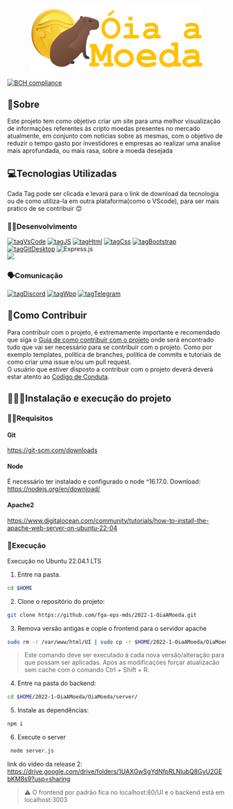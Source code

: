 <p align="center">  <img alt="Oia a Moeda" src="Docs/Imgs/Logo/Oia_a_moeda.svg" width="400px"></p>

[![BCH compliance](https://bettercodehub.com/edge/badge/pabloheika/2022-1-OiaAMoeda?branch=main)](https://bettercodehub.com/)

## 📝Sobre
Este projeto tem como objetivo criar um site para uma melhor visualização de informações referentes ás cripto moedas presentes no mercado atualmente, em conjunto com noticias sobre as mesmas, com o objetivo de reduzir o tempo gasto por investidores e empresas ao realizar uma analise mais aprofundada, ou mais rasa, sobre a moeda desejada

## 💻Tecnologias Utilizadas
Cada Tag pode ser clicada e levará para o link de download da tecnologia ou de como utiliza-la em outra plataforma(como o VScode), para ser mais pratico de se contribuir  😊

### 👨‍💻Desenvolvimento
[<img alt="tagVsCode" src="https://img.shields.io/badge/VSCode-007ACC?style=for-the-badge&logo=VISUALSTUDIOCODE&logoColor=white">](https://code.visualstudio.com/download)
[<img alt="tagJS" src="https://img.shields.io/badge/JavaScript-F7DF1E?style=for-the-badge&logo=javascript&logoColor=black">](https://developer.mozilla.org/pt-BR/docs/Web/JavaScript)
[<img alt="tagHtml" src="https://img.shields.io/badge/HTML5-E34F26?style=for-the-badge&logo=html5&logoColor=white">](https://code.visualstudio.com/docs/languages/html)
[<img alt="tagCss" src="https://img.shields.io/badge/CSS3-1572B6?style=for-the-badge&logo=css3&logoColor=white">](https://code.visualstudio.com/docs/languages/css)
[<img alt="tagBootstrap" src="https://img.shields.io/badge/Bootstrap-563D7C?style=for-the-badge&logo=bootstrap&logoColor=white">](https://getbootstrap.com/docs/5.2/getting-started/introduction/)
[<img alt="tagGitDesktop" src="https://img.shields.io/badge/GitHub-100000?style=for-the-badge&logo=github&logoColor=white">](https://desktop.github.com/)
![Express.js](https://img.shields.io/badge/express.js-%23404d59.svg?style=for-the-badge&logo=express&logoColor=%2361DAFB)  
<img src="https://img.shields.io/badge/Node.js-43853D?style=for-the-badge&logo=node.js&logoColor=white"> 

### 🗣️Comunicação
[<img alt="tagDiscord" src="https://img.shields.io/badge/Discord-7289DA?style=for-the-badge&logo=discord&logoColor=white">](https://discord.com/download)
[<img alt="tagWpp" src="https://img.shields.io/badge/WhatsApp-25D366?style=for-the-badge&logo=whatsapp&logoColor=white">](https://web.whatsapp.com/)
[<img alt="tagTelegram" src="https://img.shields.io/badge/Telegram-2CA5E0?style=for-the-badge&logo=telegram&logoColor=white">](https://web.telegram.org/)

## 📜Como Contribuir
Para contribuir com o projeto, é extremamente importante e recomendado que siga o [Guia de como contribuir com o projeto](https://github.com/fga-eps-mds/2022-1-OiaAMoeda/blob/main/Docs/Como_Contribuir.md) onde será encontrado tudo que vai ser necessário para se contribuir com o projeto. Como por exemplo templates, política de branches, política de commits e tutoriais de como criar uma issue e/ou um pull request.              
O usuário que estiver disposto a contribuir com o projeto deverá deverá estar atento ao [Codigo de Conduta]( https://github.com/fga-eps-mds/2022-1-OiaAMoeda/blob/main/Docs/Codigo_de_conduta.md).


## 👨‍💻💪Instalação e execução do projeto

### 👨‍💻Requisitos

#### Git
https://git-scm.com/downloads

#### Node
É necessário ter instalado e configurado o node ^16.17.0.
Download: https://nodejs.org/en/download/

#### Apache2
https://www.digitalocean.com/community/tutorials/how-to-install-the-apache-web-server-on-ubuntu-22-04

### 💪Execução
Execução no Ubuntu 22.04.1 LTS

1. Entre na pasta.
```sh
cd $HOME
```

2. Clone o repositório do projeto:
```sh
git clone https://github.com/fga-eps-mds/2022-1-OiaAMoeda.git
```

3. Remova versão antigas e copie o frontend para o servidor apache
```sh
sudo rm -r /var/www/html/UI | sudo cp -r $HOME/2022-1-OiaAMoeda/OiaMoeda/UI/ /var/www/html/
```
> Este comando deve ser executado á cada nova versão/alteração para que possam ser aplicadas. Apos as modificações forçar atualizacão sem cache com o comando Ctrl + Shift + R.

4. Entre na pasta do backend:
```sh
cd $HOME/2022-1-OiaAMoeda/OiaMoeda/server/
```

5. Instale as dependências:
```sh
npm i
```

6. Execute o server
```sh
 node server.js
```

link do video da release 2: https://drive.google.com/drive/folders/1UAXGwSgYdNfpRLNlubQ8GyU2GEbKM8s9?usp=sharing

> :warning: O frontend por padrão fica no localhost:80/UI e o backend está em localhost:3003
